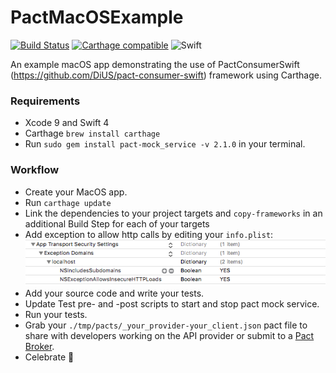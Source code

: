 # PactMacOSExample
[![Build Status](https://travis-ci.org/surpher/PactMacOSExample.svg?branch=master)](https://travis-ci.org/surpher/PactMacOSExample)
[![Carthage compatible](https://img.shields.io/badge/Carthage-compatible-4BC51D.svg?style=flat)](https://github.com/Carthage/Carthage)
![Swift](https://img.shields.io/badge/Swift-4.0-orange.svg?style=flat)  

An example macOS app demonstrating the use of PactConsumerSwift (https://github.com/DiUS/pact-consumer-swift) framework using Carthage.

### Requirements

- Xcode 9 and Swift 4
- Carthage `brew install carthage`
- Run `sudo gem install pact-mock_service -v 2.1.0` in your terminal.

### Workflow
- Create your MacOS app.
- Run `carthage update`
- Link the dependencies to your project targets and `copy-frameworks` in an additional Build Step for each of your targets
- Add exception to allow http calls by editing your `info.plist`:  
![Info.plist allow access to/from http](images/info-plist-changes.png)
- Add your source code and write your tests.
- Update Test pre- and -post scripts to start and stop pact mock service.
- Run your tests.
- Grab your `./tmp/pacts/_your_provider-your_client.json` pact file to share with developers working on the API provider or submit to a [Pact Broker](https://github.com/pact-foundation/pact_broker).
- Celebrate :tada:
